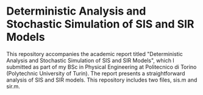 # Deterministic Analysis and Stochastic Simulation of SIS and SIR Models

This repository accompanies the academic report titled "Deterministic Analysis and Stochastic Simulation of SIS and SIR Models", which I submitted as part of my BSc in Physical Engineering at Politecnico di Torino (Polytechnic University of Turin). The report presents a straightforward analysis of SIS and SIR models. This repository includes two files, sis.m and sir.m.
